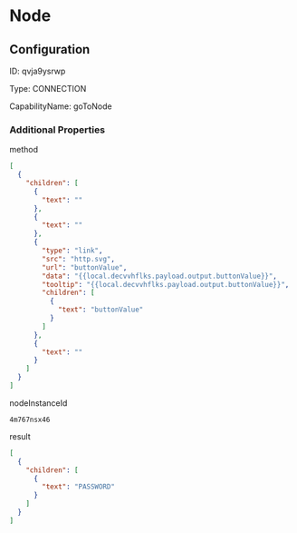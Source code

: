 # Node
## Configuration
ID:  qvja9ysrwp

Type: CONNECTION 

CapabilityName: goToNode






### Additional Properties
method
```json 
[
  {
    "children": [
      {
        "text": ""
      },
      {
        "text": ""
      },
      {
        "type": "link",
        "src": "http.svg",
        "url": "buttonValue",
        "data": "{{local.decvvhflks.payload.output.buttonValue}}",
        "tooltip": "{{local.decvvhflks.payload.output.buttonValue}}",
        "children": [
          {
            "text": "buttonValue"
          }
        ]
      },
      {
        "text": ""
      }
    ]
  }
]
```


nodeInstanceId
```string 
4m767nsx46
```


result
```json 
[
  {
    "children": [
      {
        "text": "PASSWORD"
      }
    ]
  }
]
```




